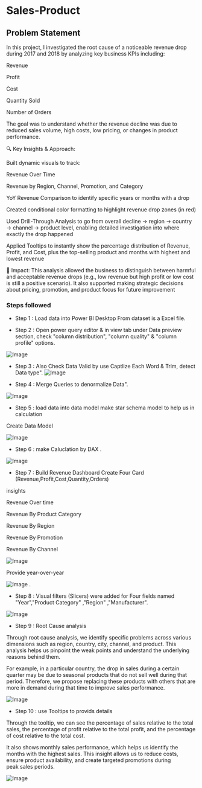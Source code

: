 
# Sales-Product



## Problem Statement

In this project, I investigated the root cause of a noticeable revenue drop during 2017 and 2018 by analyzing key business KPIs including:

Revenue

Profit

Cost

Quantity Sold

Number of Orders


The goal was to understand whether the revenue decline was due to reduced sales volume, high costs, low pricing, or changes in product performance.

🔍 Key Insights & Approach:

Built dynamic visuals to track:

Revenue Over Time

Revenue by Region, Channel, Promotion, and Category

YoY Revenue Comparison to identify specific years or months with a drop


Created conditional color formatting to highlight revenue drop zones (in red)

Used Drill-Through Analysis to go from overall decline → region → country → channel → product level, enabling detailed investigation into where exactly the drop happened

Applied Tooltips to instantly show the percentage distribution of Revenue, Profit, and Cost, plus the top-selling product and months with highest and lowest revenue


🎯 Impact: This analysis allowed the business to distinguish between harmful and acceptable revenue drops (e.g., low revenue but high profit or low cost is still a positive scenario). It also supported making strategic decisions about pricing, promotion, and product focus for future improvement





### Steps followed 

- Step 1 : Load data into Power BI Desktop From dataset is a Excel file.

- Step 2 : Open power query editor & in view tab under Data preview section, check "column distribution", "column quality" & "column profile" options.

![Image](https://github.com/user-attachments/assets/50dc85cd-ef72-48ea-95d9-434a7b7bddcd)

- Step 3 : Also Check Data Valid by use Captlize Each Word & Trim, detect Data type".
![Image](https://github.com/user-attachments/assets/36d93b68-7fef-4ccf-8c1b-dc50edaaffc3)

- Step 4 :  Merge Queries to denormalize Data".

![Image](https://github.com/user-attachments/assets/2fa0fb43-5a27-42eb-ad3e-6f0dc644e335)


- Step 5 : load data into data model make star schema model to help us in calculation


Create Data Model 

![Image](https://github.com/user-attachments/assets/6446cf0f-585f-48a8-a785-333f71008a4e)

- Step 6 : make Caluclation by DAX .

![Image](https://github.com/user-attachments/assets/239d7e54-7a5c-48b9-bec1-bc345de85ff9)

- Step 7 : Build Revenue Dashboard 
Create Four Card (Revenue,Profit,Cost,Quantity,Orders)

 insights
 
Revenue Over time

Revenue By Product Category

Revenue By  Region

Revenue By Promotion

Revenue By Channel



![Image](https://github.com/user-attachments/assets/f087d5b3-83fd-43b9-a302-6557d14f99e0)


Provide year-over-year

![Image](https://github.com/user-attachments/assets/1c3eac32-ba6d-440d-be4b-0cd8eac70e6e)
. 
- Step 8 : Visual filters (Slicers) were added for Four fields named "Year","Product Category" ,"Region" ,"Manufacturer".

![Image](https://github.com/user-attachments/assets/4d4e1a22-64fd-4de9-ad80-60b3ff593ecc)



- Step 9 :  Root Cause analysis 

Through root cause analysis, we identify specific problems across various dimensions such as region, country, city, channel, and product. This analysis helps us pinpoint the weak points and understand the underlying reasons behind them.

For example, in a particular country, the drop in sales during a certain quarter may be due to seasonal products that do not sell well during that period. Therefore, we propose replacing these products with others that are more in demand during that time to improve sales performance.

![Image](https://github.com/user-attachments/assets/1c8e5a98-38c3-4ca0-8b90-665296dc105d)


           
- Step 10 : use Tooltips to provids details

Through the tooltip, we can see the percentage of sales relative to the total sales, the percentage of profit relative to the total profit, and the percentage of cost relative to the total cost.

It also shows monthly sales performance, which helps us identify the months with the highest sales. This insight allows us to reduce costs, ensure product availability, and create targeted promotions during peak sales periods.

![Image](https://github.com/user-attachments/assets/f042a4da-4099-462c-a94f-2655476aef2b)
